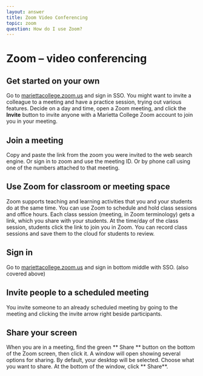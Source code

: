 ```yaml
---
layout: answer
title: Zoom Video Conferencing
topic: zoom
question: How do I use Zoom?
---
```

# Zoom – video conferencing

## Get started on your own
Go to [mariettacollege.zoom.us](https://mariettacollege.zoom.us/) and sign in SSO. You might want to invite a colleague to a meeting and have a practice session, trying out various features. Decide on a day and time, open a Zoom meeting, and click the  **Invite**  button to invite anyone with a Marietta College Zoom account to join you in your meeting.
## Join a meeting
Copy and paste the link from the zoom you were invited to the web search engine. Or sign in to zoom and use the meeting ID. Or by phone call using one of the numbers attached to that meeting.
## Use Zoom for classroom or meeting space
 Zoom supports teaching and learning activities that you and your students do at the same time. You can use Zoom to schedule and hold class sessions and office hours. Each class session (meeting, in Zoom terminology) gets a link, which you share with your students. At the time/day of the class session, students click the link to join you in Zoom. You can record class sessions and save them to the cloud for students to review.
## Sign in
Go to [mariettacollege.zoom.us](https://mariettacollege.zoom.us/) and sign in bottom middle with SSO. (also covered above)
## Invite people to a scheduled meeting
You invite someone to an already scheduled meeting by going to the meeting and clicking the invite arrow right beside participants.
## Share your screen
When you are in a meeting, find the green ** Share ** button on the bottom of the Zoom screen, then click it. A window will open showing several options for sharing. By default, your desktop will be selected. Choose what you want to share. At the bottom of the window, click ** Share**.

